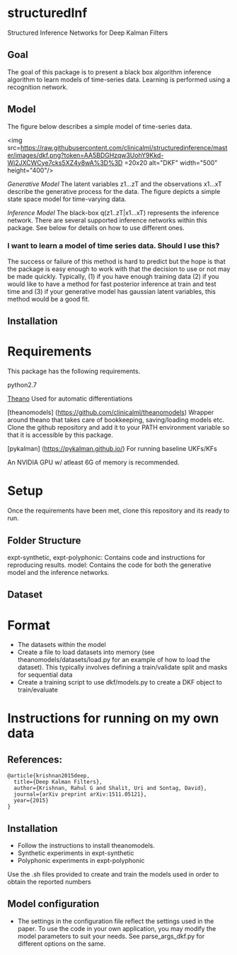 # structuredInf
Structured Inference Networks for Deep Kalman Filters 

## Goal
The goal of this package is to present a black box algorithm inference algorithm to learn models of time-series data. 
Learning is performed using a recognition network.

## Model
The figure below describes a simple model of time-series data.

<img src=https://raw.githubusercontent.com/clinicalml/structuredinference/master/images/dkf.png?token=AA5BDGHzqw3UohY9Kkd-Wj2JXCWCye7cks5XZ4y8wA%3D%3D =20x20 alt="DKF" width="500" height="400"/>

*Generative Model* The latent variables z1...zT and the observations x1...xT describe the generative process for the data. The figure depicts a simple state space model for time-varying data. 

*Inference Model* The black-box q(z1..zT|x1...xT) represents the inference network. There are several supported inference networks within this package. See below for details on how to use different ones. 

### I want to learn a model of time series data. Should I use this?
The success or failure of this method is hard to predict but the hope is that the package is easy enough to work with
that the decision to use or not may be made quickly. Typically, (1) if you have enough training data (2)
if you would like to have a method for fast posterior inference at train 
and test time and (3) if your generative model has gaussian latent variables, this method would be a good fit. 


## Installation

# Requirements
This package has the following requirements. 

python2.7

[Theano](https://github.com/Theano/Theano)
Used for automatic differentiations

[theanomodels] (https://github.com/clinicalml/theanomodels) 
Wrapper around theano that takes care of bookkeeping, saving/loading models etc. Clone the github repository
and add it to your PATH environment variable so that it is accessible by this package. 

[pykalman] (https://pykalman.github.io/) 
For running baseline UKFs/KFs

An NVIDIA GPU w/ atleast 6G of memory is recommended.

# Setup
Once the requirements have been met, clone this repository and its ready to run. 

## Folder Structure
expt-synthetic, expt-polyphonic: Contains code and instructions for reproducing results. 
model: Contains the code for both the generative model and the inference networks.


## Dataset

# Format 
* The datasets within the model
* Create a file to load datasets into memory (see theanomodels/datasets/load.py for an example of how to load the dataset). This typically involves defining a train/validate split and masks for sequential data
* Create a training script to use dkf/models.py to create a DKF object to train/evaluate

# Instructions for running on my own data


## References: 
```
@article{krishnan2015deep,
  title={Deep Kalman Filters},
  author={Krishnan, Rahul G and Shalit, Uri and Sontag, David},
  journal={arXiv preprint arXiv:1511.05121},
  year={2015}
}
```


## Installation
* Follow the instructions to install theanomodels.
* Synthetic experiments in expt-synthetic
* Polyphonic experiments in expt-polyphonic

Use the .sh files provided to create and train the models used in order to obtain the reported numbers

## Model configuration
* The settings in the configuration file reflect the settings used in the paper. To use the code in your own application, 
you may modify the model parameters to suit your needs. See parse_args_dkf.py for different options on the same. 

